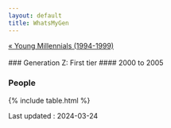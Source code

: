 ```yaml
---
layout: default
title: WhatsMyGen
---
```

<div style="overflow: hidden"><a href="/WhatsMyGen/generations/millennial-young.html" class="previous" style="float: left !important">&laquo; Young Millennials (1994-1999)</a></div>
<br>
### Generation Z: First tier
#### 2000 to 2005


### People

{% include table.html %}

Last updated : 2024-03-24
